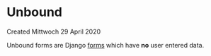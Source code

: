# Unbound
Created Mittwoch 29 April 2020

Unbound forms are Django [forms](../Forms.md) which have **no** user entered data.

